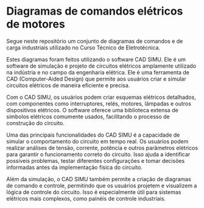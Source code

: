 # Diagramas de comandos elétricos de motores


Segue neste repositório um conjunto de diagramas de comandos e de carga industriais utilizado no Curso Técnico de Eletrotécnica.

Estes diagramas foram feitos utilizando o software CAD SIMU. Ele é um software de simulação e projeto de circuitos elétricos amplamente utilizado na indústria e no campo da engenharia elétrica. Ele é uma ferramenta de CAD (Computer-Aided Design) que permite aos usuários criar e simular circuitos elétricos de maneira eficiente e precisa.

Com o CAD SIMU, os usuários podem criar esquemas elétricos detalhados, com componentes como interruptores, relés, motores, lâmpadas e outros dispositivos elétricos. O software oferece uma biblioteca extensa de símbolos elétricos comumente usados, facilitando o processo de construção do circuito.

Uma das principais funcionalidades do CAD SIMU é a capacidade de simular o comportamento do circuito em tempo real. Os usuários podem realizar análises de tensão, corrente, potência e outros parâmetros elétricos para garantir o funcionamento correto do circuito. Isso ajuda a identificar possíveis problemas, testar diferentes configurações e tomar decisões informadas antes da implementação física do circuito.

Além da simulação, o CAD SIMU também permite a criação de diagramas de comando e controle, permitindo que os usuários projetem e visualizem a lógica de controle do circuito. Isso é especialmente útil para sistemas elétricos mais complexos, como painéis de controle industriais.
